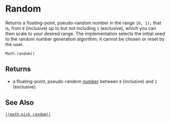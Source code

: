 # Random

Returns a floating-point, pseudo-random number in the range `[0, 1);` that is, from `0` (inclusive) up to but not including `1` (exclusive), which you can then scale to your desired range. The implementation selects the initial seed to the random number generation algorithm; it cannot be chosen or reset by the user.

```sig
Math.random()
```

## Returns

* a floating-point, pseudo-random [number](types/number) between `0` (inclusive) and `1` (exclusive).

## See Also

[`||math:pick random||`](/reference/math/random-range)